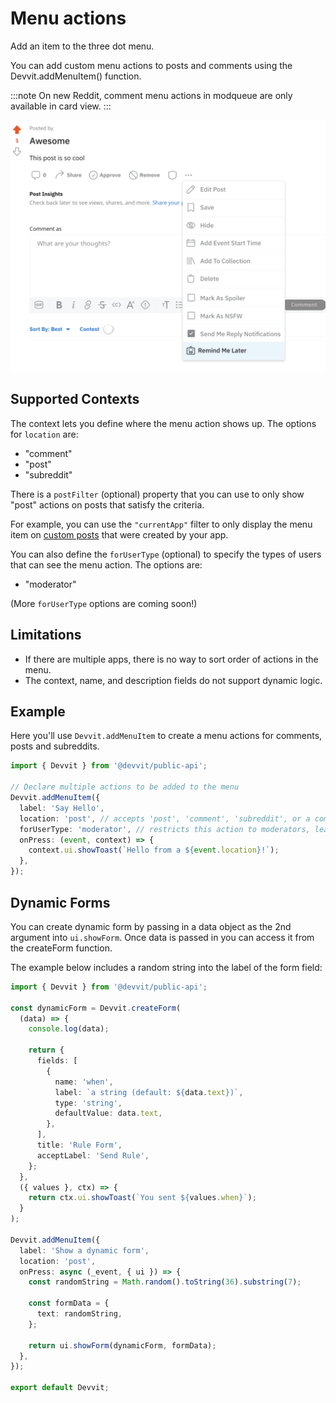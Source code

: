 # Menu actions

Add an item to the three dot menu.

You can add custom menu actions to posts and comments using the Devvit.addMenuItem() function.

:::note
On new Reddit, comment menu actions in modqueue are only available in card view.
:::

![custom menu actions](./assets/custom_menu_actions.png)

## Supported Contexts

The context lets you define where the menu action shows up. The options for `location` are:

- "comment"
- "post"
- "subreddit"

There is a `postFilter` (optional) property that you can use to only show "post" actions on posts that satisfy the criteria.

For example, you can use the `"currentApp"` filter to only display the menu item on [custom posts](./custom_post_usage.md) that were created by your app.

You can also define the `forUserType` (optional) to specify the types of users that can see the menu action. The options are:

- "moderator"

(More `forUserType` options are coming soon!)

## Limitations

- If there are multiple apps, there is no way to sort order of actions in the menu.
- The context, name, and description fields do not support dynamic logic.

## Example

Here you'll use `Devvit.addMenuItem` to create a menu actions for comments, posts and subreddits.

```ts
import { Devvit } from '@devvit/public-api';

// Declare multiple actions to be added to the menu
Devvit.addMenuItem({
  label: 'Say Hello',
  location: 'post', // accepts 'post', 'comment', 'subreddit', or a combination as an array
  forUserType: 'moderator', // restricts this action to moderators, leave blank for any user
  onPress: (event, context) => {
    context.ui.showToast(`Hello from a ${event.location}!`);
  },
});
```

## Dynamic Forms

You can create dynamic form by passing in a data object as the 2nd argument into `ui.showForm`. Once data is passed in you can access it from the createForm function.

The example below includes a random string into the label of the form field:

```ts
import { Devvit } from '@devvit/public-api';

const dynamicForm = Devvit.createForm(
  (data) => {
    console.log(data);

    return {
      fields: [
        {
          name: 'when',
          label: `a string (default: ${data.text})`,
          type: 'string',
          defaultValue: data.text,
        },
      ],
      title: 'Rule Form',
      acceptLabel: 'Send Rule',
    };
  },
  ({ values }, ctx) => {
    return ctx.ui.showToast(`You sent ${values.when}`);
  }
);

Devvit.addMenuItem({
  label: 'Show a dynamic form',
  location: 'post',
  onPress: async (_event, { ui }) => {
    const randomString = Math.random().toString(36).substring(7);

    const formData = {
      text: randomString,
    };

    return ui.showForm(dynamicForm, formData);
  },
});

export default Devvit;
```

